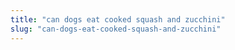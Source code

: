 ```yaml
---
title: "can dogs eat cooked squash and zucchini"
slug: "can-dogs-eat-cooked-squash-and-zucchini"
---
```


